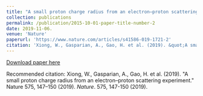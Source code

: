 ```yaml
---
title: "A small proton charge radius from an electron–proton scattering experiment;."
collection: publications
permalink: /publication/2015-10-01-paper-title-number-2
date: 2019-11-06.
venue: 'Nature'
paperurl: 'https://www.nature.com/articles/s41586-019-1721-2'
citation: 'Xiong, W., Gasparian, A., Gao, H. et al. (2019). &quot;A small proton charge radius from an electron–proton scattering experiment.&quot; Nature 575, 147–150 (2019). <i>Nature</i>. 575, 147-150 (2019).'
---
```


[Download paper here](https://www.nature.com/articles/s41586-019-1721-2)

Recommended citation: Xiong, W., Gasparian, A., Gao, H. et al. (2019). &quot;A small proton charge radius from an electron–proton scattering experiment.&quot; Nature 575, 147–150 (2019). <i>Nature</i>. 575, 147-150 (2019).
